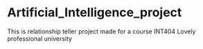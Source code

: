 # Artificial_Intelligence_project
This is relationship teller project made for a course INT404 Lovely professional university
